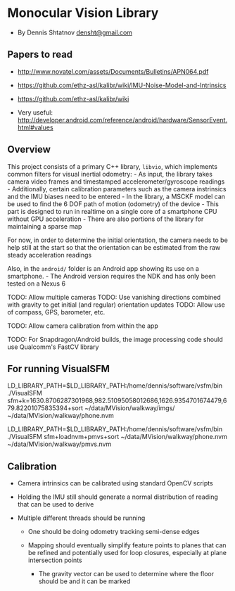 Monocular Vision Library
========================

- By Dennis Shtatnov <densht@gmail.com>


Papers to read
---------------


- http://www.novatel.com/assets/Documents/Bulletins/APN064.pdf
- https://github.com/ethz-asl/kalibr/wiki/IMU-Noise-Model-and-Intrinsics
- https://github.com/ethz-asl/kalibr/wiki


- Very useful: http://developer.android.com/reference/android/hardware/SensorEvent.html#values


Overview
--------

This project consists of a primary C++ library, `libvio`, which implements common filters for visual inertial odometry:
	- As input, the library takes camera video frames and timestamped accelerometer/gyroscope readings
	- Additionally, certain calibration parameters such as the camera instrinsics and the IMU biases need to be entered
	- In the library, a MSCKF model can be used to find the 6 DOF path of motion (odometry) of the device
		- This part is designed to run in realtime on a single core of a smartphone CPU without GPU acceleration
	- There are also portions of the library for maintaining a sparse map




For now, in order to determine the initial orientation, the camera needs to be help still at the start so that the orientation can be estimated from the raw steady acceleration readings


Also, in the `android/` folder is an Android app showing its use on a smartphone.
	- The Android version requires the NDK and has only been tested on a Nexus 6



TODO: Allow multiple cameras
TODO: Use vanishing directions combined with gravity to get initial (and regular) orientation updates
TODO: Allow use of compass, GPS, barometer, etc.

TODO: Allow camera calibration from within the app

TODO: For Snapdragon/Android builds, the image processing code should use Qualcomm's FastCV library


For running VisualSFM
---------------------

LD_LIBRARY_PATH=$LD_LIBRARY_PATH:/home/dennis/software/vsfm/bin ./VisualSFM sfm+k=1630.8706287301968,982.51095058012686,1626.9354701674479,679.82201075835394+sort ~/data/MVision/walkway/imgs/ ~/data/MVision/walkway/phone.nvm

LD_LIBRARY_PATH=$LD_LIBRARY_PATH:/home/dennis/software/vsfm/bin ./VisualSFM sfm+loadnvm+pmvs+sort ~/data/MVision/walkway/phone.nvm ~/data/MVision/walkway/pmvs.nvm




Calibration
-----------

- Camera intrinsics can be calibrated using standard OpenCV scripts

- Holding the IMU still should generate a normal distribution of reading that can be used to derive






- Multiple different threads should be running

	- One should be doing odometry tracking semi-dense edges

	- Mapping should eventually simplify feature points to planes that can be refined and potentially used for loop closures, especially at plane intersection points

		- The gravity vector can be used to determine where the floor should be and it can be marked
